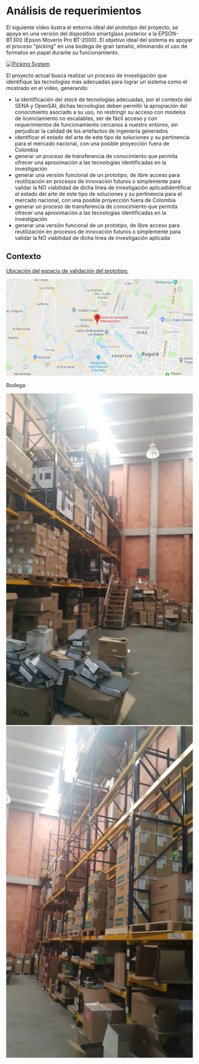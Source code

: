 # Análisis de requerimientos 

El siguiente vídeo ilustra el entorno ideal del prototipo del proyecto, se apoya en una versión del dispositivo smartglass posterior a la EPSON-BT300 (Epson Moverio Pro BT-2000). El objetivo ideal del sistema es apoyar el proceso "picking" en una bodega de gran tamaño, eliminando el uso de formatos en papel durante su funcionamiento.

[![Picking System](http://img.youtube.com/vi/rkmjc7l1K40/0.jpg)](http://www.youtube.com/watch?v=rkmjc7l1K40)

El proyecto actual busca realizar un proceso de investigación que identifique las tecnologías más adecuadas para lograr un sistema como el mostrado en el vídeo, generando:
* la identificación del *stack* de tecnologías adecuadas, por el contexto del SENA y OpenSAI, dichas tecnologías deben permitir la apropiación del conocimiento asociado a su uso, no restringir su acceso con modelos de licenciamiento no escalables, ser de fácil acceso y con requerimientos de funcionamiento cercanos a nuestro entorno, sin perjudicar la calidad de los artefactos de ingeniería generados
* identificar el estado del arte de este tipo de soluciones y su pertinencia para el mercado nacional, con una posible proyección fuera de Colombia
* generar un proceso de transferencia de conocimiento que permita ofrecer una aproximación a las tecnologías identificadas en la investigación
* generar una versión funcional de un prototipo, de libre acceso para reutilización en procesos de innovación futuros o simplemente para validar la NO viabilidad de dicha linea de investigación aplicadidentificar el estado del arte de este tipo de soluciones y su pertinencia para el mercado nacional, con una posible proyección fuera de Colombia
* generar un proceso de transferencia de conocimiento que permita ofrecer una aproximación a las tecnologías identificadas en la investigación
* generar una versión funcional de un prototipo, de libre acceso para reutilización en procesos de innovación futuros o simplemente para validar la NO viabilidad de dicha linea de investigación aplicada

## Contexto

[Ubicación del espacio de validación del prototipo:](https://www.google.com/maps/place/Centro+Empresarial+Metropolitano/@4.7350651,-74.2012662,12z/data=!4m5!3m4!1s0x8e3f839f3fec548f:0x7e52983f32c1a9c0!8m2!3d4.7521159!4d-74.1460096)

<img src="../src/centroEmpresarialMetropolitano.png">

Bodega:

<img src="../src/bodegaevocom0.jpg">

<img src="../src/bodegaevocom1.jpg">

